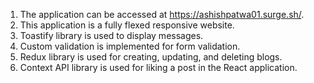1) The application can be accessed at https://ashishpatwa01.surge.sh/.
2) This application is a fully flexed responsive website.
3) Toastify library is used to display messages.
4) Custom validation is implemented for form validation.
5) Redux library is used for creating, updating, and deleting blogs.
6) Context API library is used for liking a post in the React application.
